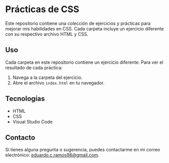 # Prácticas de CSS
Este repositorio contiene una colección de ejercicios y prácticas para mejorar mis habilidades en CSS. Cada carpeta incluye un ejercicio diferente con su respectivo archivo HTML y CSS.
## Uso

Cada carpeta en este repositorio contiene un ejercicio diferente. Para ver el resultado de cada práctica:

1. Navega a la carpeta del ejercicio.
2. Abre el archivo `index.html` en tu navegador.

## Tecnologías

- HTML
- CSS
- Visual Studio Code

## Contacto

Si tienes alguna pregunta o sugerencia, puedes contactarme en mi correo electrónico: eduardo.c.ramos98@gmail.com.
